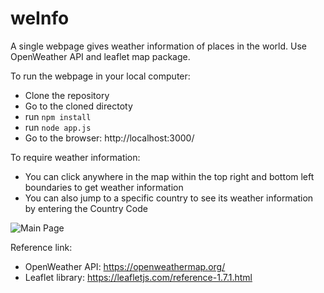# weInfo
A single webpage gives weather information of places in the world. Use OpenWeather API and leaflet map package.

To run the webpage in your local computer:
* Clone the repository
* Go to the cloned directoty
* run `npm install`
* run `node app.js`
* Go to the browser: http://localhost:3000/

To require weather information:
* You can click anywhere in the map within the top right and bottom left boundaries to get weather information
* You can also jump to a specific country to see its weather information by entering the Country Code

![Main Page](https://github.com/alwaysnacy/weInfo/blob/mainpage.png "Main Page")

Reference link:
* OpenWeather API: https://openweathermap.org/
* Leaflet library: https://leafletjs.com/reference-1.7.1.html
